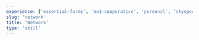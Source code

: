 ```yaml
---
experience: ['essential-forms', 'no1-cooperative', 'personal', 'skyspecs']
slug: 'network'
title: 'Network'
type: 'skill'
---
```

